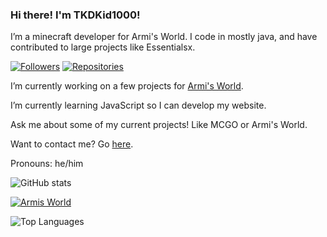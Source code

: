 ### Hi there! I'm TKDKid1000!

I’m a minecraft developer for Armi's World. 
I code in mostly java, and have contributed to large projects like Essentialsx.

[![Followers](https://img.shields.io/badge/dynamic/json?color=green&label=Followers&query=followers&url=https%3A%2F%2Fapi.github.com%2Fusers%2FTKDKid1000)](https://github.com/TKDKid1000?tab=followers)
[![Repositories](https://img.shields.io/badge/dynamic/json?color=blue&label=Repositories&query=public_repos&url=https%3A%2F%2Fapi.github.com%2Fusers%2FTKDKid1000)](https://github.com/TKDKid1000?tab=repositories)

I’m currently working on a few projects for [Armi's World](http://armi.tkdkid1000.net).

I’m currently learning JavaScript so I can develop my website. 

Ask me about some of my current projects! Like MCGO or Armi's World. 

Want to contact me? Go [here](https://tkdkid1000.github.io/contact.html).

Pronouns: he/him

![GitHub stats](https://github-readme-stats.vercel.app/api?username=TKDKid1000&theme=merko)

[![Armis World](https://github-readme-stats.vercel.app/api/pin/?username=The-Epic-Server&repo=Armis-World&theme=merko)](https://github.com/The-Epic-Server/Armis-World)

![Top Languages](https://github-readme-stats.vercel.app/api/top-langs/?username=TKDKid1000&layout=compact&theme=merko)
